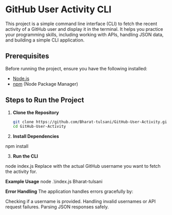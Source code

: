 # GitHub User Activity CLI

This project is a simple command line interface (CLI) to fetch the recent activity of a GitHub user and display it in the terminal. It helps you practice your programming skills, including working with APIs, handling JSON data, and building a simple CLI application.

## Prerequisites

Before running the project, ensure you have the following installed:

- [Node.js](https://nodejs.org/)
- [npm](https://www.npmjs.com/) (Node Package Manager)

## Steps to Run the Project

1. **Clone the Repository**

   ```sh
   git clone https://github.com/Bharat-tulsani/GitHub-User-Activity.git
   cd GitHub-User-Activity
   ```

2. **Install Dependencies**

npm install

3. **Run the CLI**

node index.js <GitHub-username>
Replace <GitHub-username> with the actual GitHub username you want to fetch the activity for.

**Example Usage**
node .\index.js Bharat-tulsani

**Error Handling**
The application handles errors gracefully by:

Checking if a username is provided.
Handling invalid usernames or API request failures.
Parsing JSON responses safely.
